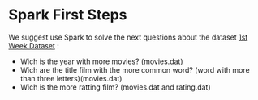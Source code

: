 # Spark First Steps

We suggest use Spark to solve the next questions about the dataset [1st Week Dataset](http://files.grouplens.org/datasets/movielens/ml-1m.zip "movielens 1 Million ratings") :

* Wich is the year with more movies? (movies.dat)
* Wich are the title film with the more common word? (word with more than three letters)(movies.dat)
* Wich is the more ratting film? (movies.dat and rating.dat)





